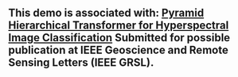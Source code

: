 ## This demo is associated with: [Pyramid Hierarchical Transformer for Hyperspectral Image Classification]() Submitted for possible publication at IEEE Geoscience and Remote Sensing Letters (IEEE GRSL).
